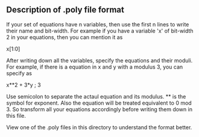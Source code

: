 ## Description of .poly file format

If your set of equations have n variables, then use the first n lines to write their name and bit-width. For example if you have a variable 'x' of bit-width 2 in your equations, then you can mention it as

x[1:0]

After writing down all the variables, specify the equations and their moduli. For example, if there is a equation in x and y with a modulus 3, you can specify as

x&ast;&ast;2 + 3&ast;y ; 3

Use semicolon to separate the actaul equation and its modulus. ** is the symbol for exponent. Also the equation will be treated equivalent to 0 mod 3. So transform all your equations accordingly before writing them down in this file.

View one of the .poly files in this directory to understand the format better.
